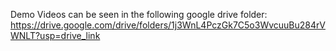 Demo Videos can be seen in the following google drive folder:
https://drive.google.com/drive/folders/1j3WnL4PczGk7C5o3WvcuuBu284rVWNLT?usp=drive_link
